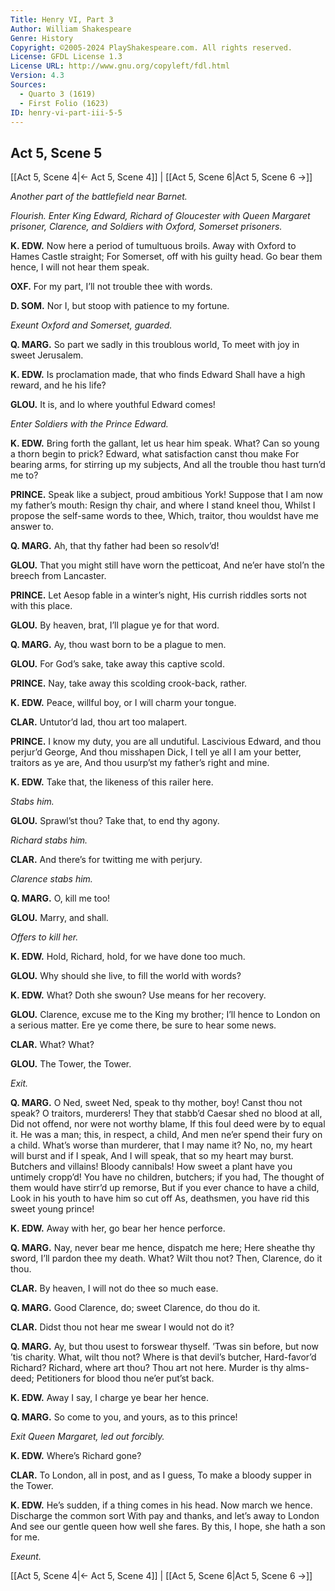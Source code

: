 ```yaml
---
Title: Henry VI, Part 3
Author: William Shakespeare
Genre: History
Copyright: ©2005-2024 PlayShakespeare.com. All rights reserved.
License: GFDL License 1.3
License URL: http://www.gnu.org/copyleft/fdl.html
Version: 4.3
Sources:
  - Quarto 3 (1619)
  - First Folio (1623)
ID: henry-vi-part-iii-5-5
---
```


## Act 5, Scene 5
[[Act 5, Scene 4|← Act 5, Scene 4]] | [[Act 5, Scene 6|Act 5, Scene 6 →]]

*Another part of the battlefield near Barnet.*

*Flourish. Enter King Edward, Richard of Gloucester with Queen Margaret prisoner, Clarence, and Soldiers with Oxford, Somerset prisoners.*

**K. EDW.**
Now here a period of tumultuous broils.
Away with Oxford to Hames Castle straight;
For Somerset, off with his guilty head.
Go bear them hence, I will not hear them speak.

**OXF.**
For my part, I’ll not trouble thee with words.

**D. SOM.**
Nor I, but stoop with patience to my fortune.

*Exeunt Oxford and Somerset, guarded.*

**Q. MARG.**
So part we sadly in this troublous world,
To meet with joy in sweet Jerusalem.

**K. EDW.**
Is proclamation made, that who finds Edward
Shall have a high reward, and he his life?

**GLOU.**
It is, and lo where youthful Edward comes!

*Enter Soldiers with the Prince Edward.*

**K. EDW.**
Bring forth the gallant, let us hear him speak.
What? Can so young a thorn begin to prick?
Edward, what satisfaction canst thou make
For bearing arms, for stirring up my subjects,
And all the trouble thou hast turn’d me to?

**PRINCE.**
Speak like a subject, proud ambitious York!
Suppose that I am now my father’s mouth:
Resign thy chair, and where I stand kneel thou,
Whilst I propose the self-same words to thee,
Which, traitor, thou wouldst have me answer to.

**Q. MARG.**
Ah, that thy father had been so resolv’d!

**GLOU.**
That you might still have worn the petticoat,
And ne’er have stol’n the breech from Lancaster.

**PRINCE.**
Let Aesop fable in a winter’s night,
His currish riddles sorts not with this place.

**GLOU.**
By heaven, brat, I’ll plague ye for that word.

**Q. MARG.**
Ay, thou wast born to be a plague to men.

**GLOU.**
For God’s sake, take away this captive scold.

**PRINCE.**
Nay, take away this scolding crook-back, rather.

**K. EDW.**
Peace, willful boy, or I will charm your tongue.

**CLAR.**
Untutor’d lad, thou art too malapert.

**PRINCE.**
I know my duty, you are all undutiful.
Lascivious Edward, and thou perjur’d George,
And thou misshapen Dick, I tell ye all
I am your better, traitors as ye are,
And thou usurp’st my father’s right and mine.

**K. EDW.**
Take that, the likeness of this railer here.

*Stabs him.*

**GLOU.**
Sprawl’st thou? Take that, to end thy agony.

*Richard stabs him.*

**CLAR.**
And there’s for twitting me with perjury.

*Clarence stabs him.*

**Q. MARG.**
O, kill me too!

**GLOU.**
Marry, and shall.

*Offers to kill her.*

**K. EDW.**
Hold, Richard, hold, for we have done too much.

**GLOU.**
Why should she live, to fill the world with words?

**K. EDW.**
What? Doth she swoun? Use means for her recovery.

**GLOU.**
Clarence, excuse me to the King my brother;
I’ll hence to London on a serious matter.
Ere ye come there, be sure to hear some news.

**CLAR.**
What? What?

**GLOU.**
The Tower, the Tower.

*Exit.*

**Q. MARG.**
O Ned, sweet Ned, speak to thy mother, boy!
Canst thou not speak? O traitors, murderers!
They that stabb’d Caesar shed no blood at all,
Did not offend, nor were not worthy blame,
If this foul deed were by to equal it.
He was a man; this, in respect, a child,
And men ne’er spend their fury on a child.
What’s worse than murderer, that I may name it?
No, no, my heart will burst and if I speak,
And I will speak, that so my heart may burst.
Butchers and villains! Bloody cannibals!
How sweet a plant have you untimely cropp’d!
You have no children, butchers; if you had,
The thought of them would have stirr’d up remorse,
But if you ever chance to have a child,
Look in his youth to have him so cut off
As, deathsmen, you have rid this sweet young prince!

**K. EDW.**
Away with her, go bear her hence perforce.

**Q. MARG.**
Nay, never bear me hence, dispatch me here;
Here sheathe thy sword, I’ll pardon thee my death.
What? Wilt thou not? Then, Clarence, do it thou.

**CLAR.**
By heaven, I will not do thee so much ease.

**Q. MARG.**
Good Clarence, do; sweet Clarence, do thou do it.

**CLAR.**
Didst thou not hear me swear I would not do it?

**Q. MARG.**
Ay, but thou usest to forswear thyself.
’Twas sin before, but now ’tis charity.
What, wilt thou not? Where is that devil’s butcher,
Hard-favor’d Richard? Richard, where art thou?
Thou art not here. Murder is thy alms-deed;
Petitioners for blood thou ne’er put’st back.

**K. EDW.**
Away I say, I charge ye bear her hence.

**Q. MARG.**
So come to you, and yours, as to this prince!

*Exit Queen Margaret, led out forcibly.*

**K. EDW.**
Where’s Richard gone?

**CLAR.**
To London, all in post, and as I guess,
To make a bloody supper in the Tower.

**K. EDW.**
He’s sudden, if a thing comes in his head.
Now march we hence. Discharge the common sort
With pay and thanks, and let’s away to London
And see our gentle queen how well she fares.
By this, I hope, she hath a son for me.

*Exeunt.*

[[Act 5, Scene 4|← Act 5, Scene 4]] | [[Act 5, Scene 6|Act 5, Scene 6 →]]